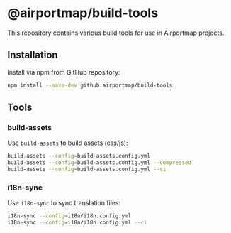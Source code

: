 # @airportmap/build-tools

This repository contains various build tools for use in Airportmap projects.

## Installation

Install via npm from GitHub repository:

```bash
npm install --save-dev github:airportmap/build-tools
```

## Tools

### build-assets

Use `build-assets` to build assets (css/js):

```bash
build-assets --config=build-assets.config.yml
build-assets --config=build-assets.config.yml --compressed
build-assets --config=build-assets.config.yml --ci
```

### i18n-sync

Use `i18n-sync` to sync translation files:

```bash
i18n-sync --config=i18n/i18n.config.yml
i18n-sync --config=i18n/i18n.config.yml --ci
```
